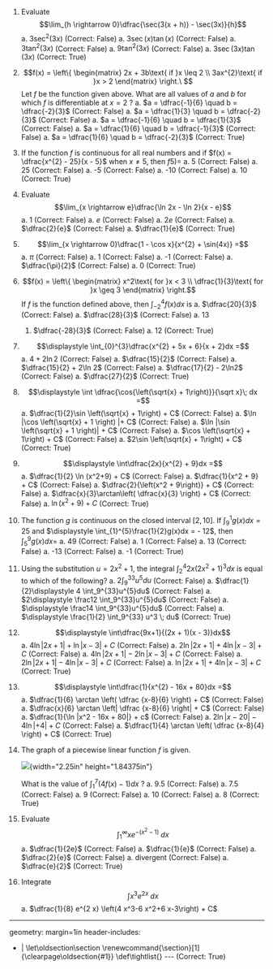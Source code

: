 1.  Evaluate $$\lim_{h \rightarrow 0}\dfrac{\sec(3(x + h)) - \sec(3x)}{h}$$
    a.   $3\sec^2(3x)$  (Correct: False)
    a.   $3\sec(x)\tan(x)$  (Correct: False)
    a.   $3\tan^2(3x)$  (Correct: False)
    a.   $9\tan^2(3x)$  (Correct: False)
    a.   $3\sec(3x)\tan(3x)$  (Correct: True)
1.  $$f(x) = \left\{ \begin{matrix}
    2x + 3b\text{ if }x \leq 2 \\
    3ax^{2}\text{ if }x > 2
    \end{matrix} \right.\ $$
    Let $f$ be the function given above. What are all values of $a$ and
    $b$ for which $f$ is differentiable at $x = 2$ ?
    a.   $a = \dfrac{-1}{6} \quad b = \dfrac{-2}{3}$  (Correct: False)
    a.   $a = \dfrac{1}{3} \quad b = \dfrac{-2}{3}$  (Correct: False)
    a.   $a = \dfrac{-1}{6} \quad b = \dfrac{1}{3}$  (Correct: False)
    a.   $a = \dfrac{1}{6} \quad b = \dfrac{-1}{3}$  (Correct: False)
    a.   $a = \dfrac{1}{6} \quad b = \dfrac{-2}{3}$  (Correct: True)
1.  If the function $f$ is continuous for all
    real numbers and if $f(x) = \dfrac{x^{2} - 25}{x - 5}$ when
    $x \neq 5$, then $f 5) =$
    a.   5  (Correct: False)
    a.   25  (Correct: False)
    a.   -5  (Correct: False)
    a.   -10  (Correct: False)
    a.   10  (Correct: True)
1.  Evaluate $$\lim_{x \rightarrow e}\dfrac{\ln 2x - \ln 2}{x - e}$$
    a.   1  (Correct: False)
    a.   $e$  (Correct: False)
    a.   $2e$  (Correct: False)
    a.   $\dfrac{2}{e}$  (Correct: False)
    a.   $\dfrac{1}{e}$  (Correct: True)
1.  $$\lim_{x \rightarrow 0}\dfrac{1 - \cos x}{x^{2} + \sin(4x)} =$$
    a.   $\pi$  (Correct: False)
    a.   1  (Correct: False)
    a.   -1  (Correct: False)
    a.   $\dfrac{\pi}{2}$  (Correct: False)
    a.   0  (Correct: True)
1.  $$f(x) = \left\{ \begin{matrix}
    x^2\text{ for }x < 3 \\
    \dfrac{1}{3}\text{ for }x \geq 3
    \end{matrix} \right.$$ If $f$ is the function defined above, then
    $\displaystyle \int_{- 2}^{4}f(x)dx$ is
    a.   $\dfrac{20}{3}$  (Correct: False)
    a.   $\dfrac{28}{3}$  (Correct: False)
    a.   $13$
    1.  $\dfrac{-28}{3}$  (Correct: False)
    a.   12  (Correct: True)
1.  $$\displaystyle \int_{0}^{3}\dfrac{x^{2} + 5x + 6}{x + 2}dx =$$
    a.   $4 + 2\ln 2$  (Correct: False)
    a.   $\dfrac{15}{2}$  (Correct: False)
    a.   $\dfrac{15}{2} + 2\ln 2$  (Correct: False)
    a.   $\dfrac{17}{2} - 2\ln2$  (Correct: False)
    a.   $\dfrac{27}{2}$  (Correct: True)
1.  $$\displaystyle \int \dfrac{\cos{\left(\sqrt{x} + 1\right)}}{\sqrt x}\; dx =$$
    a.   $\dfrac{1}{2}\sin \left(\sqrt{x} + 1\right) + C$  (Correct: False)
    a.   $\ln |\cos \left(\sqrt{x} + 1 \right) |+ C$  (Correct: False)
    a.   $\ln |\sin \left(\sqrt{x} + 1 \right)| + C$  (Correct: False)
    a.   $\cos \left(\sqrt{x} + 1\right) + C$  (Correct: False)
    a.   $2\sin \left(\sqrt{x} + 1\right) + C$  (Correct: True)
1.  $$\displaystyle \int\dfrac{2x}{x^{2} + 9}dx =$$
    a.   $\dfrac{1}{2} \ln (x^2+9) + C$  (Correct: False)
    a.   $\dfrac{1}{x^2 + 9} + C$  (Correct: False)
    a.   $\dfrac{2}{\left(x^2 + 9\right)} + C$  (Correct: False)
    a.   $\dfrac{x}{3}\arctan\left( \dfrac{x}{3} \right) + C$  (Correct: False)
    a.   $\ln (x^2+9) + C$  (Correct: True)
1.  The function $g$ is continuous on the closed
    interval $\lbrack 2,10\rbrack$. If $\displaystyle \int_{9}^{1} g(x)dx = 25$ and
    $\displaystyle \int_{1}^{5}\frac{1}{2}g(x)dx = - 12$, then
    $\displaystyle \int_{5}^{9} g(x)dx =$
    a.   49  (Correct: False)
    a.   1  (Correct: False)
    a.   13  (Correct: False)
    a.   -13  (Correct: False)
    a.   -1  (Correct: True)
1.  Using the substitution
    $u = 2x^{2} + 1$, the integral $\displaystyle \int_{2}^{4}2x\left( 2x^2+1 \right)^{3}dx$ is
    equal to which of the following?
    a.   $\displaystyle 2 \int_9^{33}u^{5}du$  (Correct: False)
    a.   $\dfrac{1}{2}\displaystyle 4 \int_9^{33}u^{5}du$  (Correct: False)
    a.   $2\displaystyle \frac12 \int_9^{33}u^{5}du$  (Correct: False)
    a.   $\displaystyle \frac14 \int_9^{33}u^{5}du$  (Correct: False)
    a.   $\displaystyle \frac{1}{2} \int_9^{33} u^3 \; du$  (Correct: True)
1.  $$\displaystyle \int\dfrac{9x+1}{(2x + 1)(x - 3)}dx$$
    a.   $4 \ln | 2x+1 | + \ln |x-3| + C$  (Correct: False)
    a.   $2 \ln | 2x+1 | + 4 \ln |x-3| + C$  (Correct: False)
    a.   $4 \ln | 2x+1 | - 2 \ln |x-3| + C$  (Correct: False)
    a.   $2 \ln | 2x+1 | - 4 \ln |x-3| + C$  (Correct: False)
    a.   $\ln | 2x+1 | + 4 \ln |x-3| + C$  (Correct: True)
1.  $$\displaystyle \int\dfrac{1}{x^{2} - 16x + 80}dx =$$
    a.   $\dfrac{1}{6} \arctan \left( \dfrac {x-8}{6} \right) + C$  (Correct: False)
    a.   $\dfrac{x}{6} \arctan \left| \dfrac {x-8}{6} \right| + C$  (Correct: False)
    a.   $\dfrac{1}{\ln |x^2 - 16x + 80|} + c$  (Correct: False)
    a.   $2 \ln |x - 20| - 4 \ln | + 4| + C$  (Correct: False)
    a.   $\dfrac{1}{4} \arctan \left( \dfrac {x-8}{4} \right) + C$  (Correct: True)
1.  The graph of a piecewise
    linear function $f$ is given.

    ![](media/image1.png){width="2.25in" height="1.84375in"}

    What is the value of
    $\displaystyle \int_{1}^{7}\left( 4f(x) - 1 \right)dx$ ?
    a.   9.5  (Correct: False)
    a.   7.5  (Correct: False)
    a.   9  (Correct: False)
    a.   10  (Correct: False)
    a.   8  (Correct: True)
1.  Evaluate $$\displaystyle \int_{1}^{\infty}xe^{-(x^{2}-1)} \; dx$$
    a.   $\dfrac{1}{2e}$  (Correct: False)
    a.   $\dfrac{1}{e}$  (Correct: False)
    a.   $\dfrac{2}{e}$  (Correct: False)
    a.   divergent  (Correct: False)
    a.   $\dfrac{e}{2}$  (Correct: True)
1.  Integrate $$\int x^3 e^{2x} \; dx$$
    a.   $\dfrac{1}{8} e^{2 x} \left(4 x^3-6 x^2+6 x-3\right) + C$



---
geometry: margin=1in
header-includes:
- |
  \let\oldsection\section
  \renewcommand{\section}[1]{\clearpage\oldsection{#1}}
	\def\tightlist{}
---  (Correct: True)
